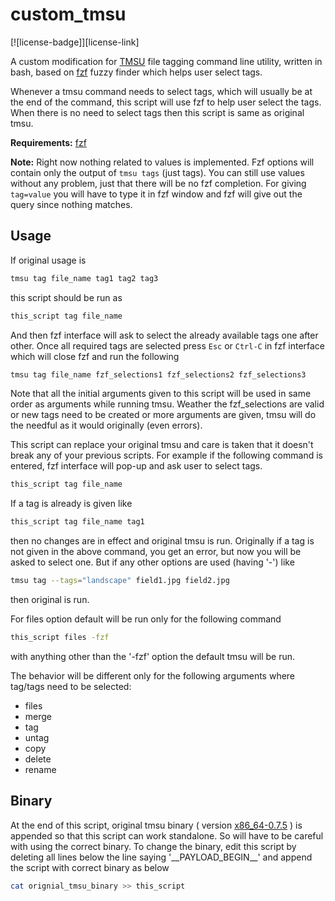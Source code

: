 custom\_tmsu
===========

[![license-badge]][license-link]

A custom modification for [TMSU](https://github.com/oniony/TMSU) file tagging command line utility, written in bash, based on [fzf](https://github.com/junegunn/fzf) fuzzy finder which helps user select tags.


Whenever a tmsu command needs to select tags, which will usually be at the end of the command, this script will use fzf to help user select the tags. When there is no need to select tags then this script is same as original tmsu.



**Requirements:** [fzf](https://github.com/junegunn/fzf)

**Note:** Right now nothing related to values is implemented. Fzf options will contain only the output of `tmsu tags` (just tags). You can still use values without any problem, just that there will be no fzf completion. For giving `tag=value` you will have to type it in fzf window and fzf will give out the query since nothing matches.

Usage
-----

If original usage is
```bash
tmsu tag file_name tag1 tag2 tag3
```
this script should be run as
```bash
this_script tag file_name
```
And then fzf interface will ask to select the already available tags one
after other. Once all required tags are selected press `Esc` or `Ctrl-C` in fzf
interface which will close fzf and run the following
```bash
tmsu tag file_name fzf_selections1 fzf_selections2 fzf_selections3
```

Note that all the initial arguments given to this script will be used in same order as arguments while running tmsu. Weather the fzf_selections are valid or new tags need to be created or more arguments are given, tmsu will do the needful as it would originally (even errors).

This script can replace your original tmsu and care is taken that it doesn't break any of your previous scripts. For example if the following command is entered, fzf interface will pop-up and ask user to select tags.
```bash
this_script tag file_name
```
If a tag is already is given like
```bash
this_script tag file_name tag1
```
then no changes are in effect and original tmsu is run. Originally if a tag is not given in the above command, you get an error, but now you will be asked to select one.
But if any other options are used (having '-') like
```bash
tmsu tag --tags="landscape" field1.jpg field2.jpg
```
then original is run.

For files option default will be run only for the following command
```bash
this_script files -fzf
```
with anything other than the '-fzf' option the default tmsu will be run.

The behavior will be different only for the following arguments where tag/tags need to be selected:
- files
- merge
- tag
- untag
- copy
- delete
- rename



Binary
------

At the end of this script, original tmsu binary ( version [x86\_64-0.7.5](https://github.com/oniony/TMSU/releases/tag/v0.7.5) ) is appended so that this script can work standalone. So will have to be careful with using the correct binary. To change the binary, edit this script by deleting all lines below the line saying '\_\_PAYLOAD\_BEGIN\_\_' and append the script with correct binary as below
```bash
cat orignial_tmsu_binary >> this_script
```
